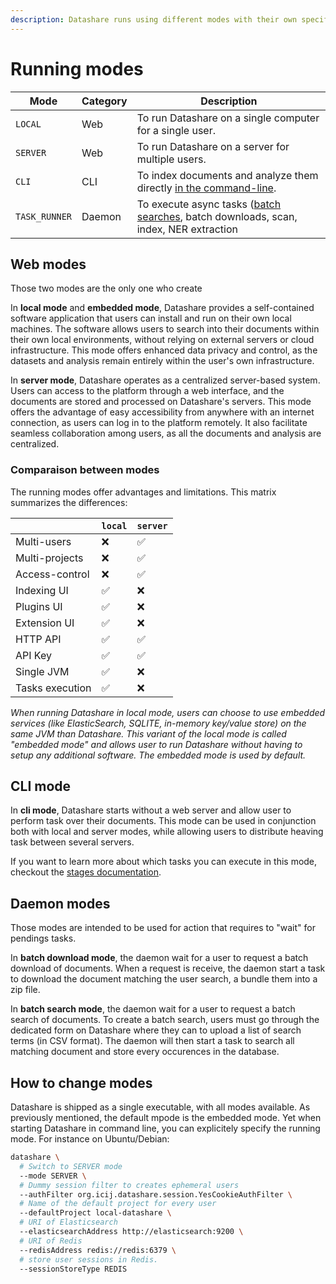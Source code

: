 ```yaml
---
description: Datashare runs using different modes with their own specifities.
---
```


# Running modes

| Mode             | Category | Description                                                                                                                 |
|------------------| -------- |-----------------------------------------------------------------------------------------------------------------------------|
| `LOCAL`          | Web      | To run Datashare on a single computer for a single user.                                                                    |
| `SERVER`         | Web      | To run Datashare on a server for multiple users.                                                                            |
| `CLI`            | CLI      | To index documents and analyze them directly [in the command-line](broken-reference).                                       |
| `TASK_RUNNER`    | Daemon   | To execute async tasks ([batch searches](../usage/batch-search-documents.md), batch downloads, scan, index, NER extraction  | 

## Web modes

Those two modes are the only one who create

In **local mode** and **embedded mode**, Datashare provides a self-contained software application that users can install and run on their own local machines. The software allows users to search into their documents within their own local environments, without relying on external servers or cloud infrastructure. This mode offers enhanced data privacy and control, as the datasets and analysis remain entirely within the user's own infrastructure.

In **server mode**, Datashare operates as a centralized server-based system. Users can access to the platform through a web interface, and the documents are stored and processed on Datashare's servers. This mode offers the advantage of easy accessibility from anywhere with an internet connection, as users can log in to the platform remotely. It also facilitate seamless collaboration among users, as all the documents and analysis are centralized.

### Comparaison between modes

The running modes offer advantages and limitations. This matrix summarizes the differences:

|                 | `local` | `server` |
| --------------- | ------- | -------- |
| Multi-users     | ❌       | ✅        |
| Multi-projects  | ❌       | ✅        |
| Access-control  | ❌       | ✅        |
| Indexing UI     | ✅       | ❌        |
| Plugins UI      | ✅       | ❌        |
| Extension UI    | ✅       | ❌        |
| HTTP API        | ✅       | ✅        |
| API Key         | ✅       | ✅        |
| Single JVM      | ✅       | ❌        |
| Tasks execution | ✅       | ❌        |

_When running Datashare in local mode, users can choose to use embedded services (like ElasticSearch, SQLITE, in-memory key/value store) on the same JVM than Datashare. This variant of the local mode is called "embedded mode" and allows user to run Datashare without having to setup any additional software. The embedded mode is used by default._

## CLI mode

In **cli mode**, Datashare starts without a web server and allow user to perform task over their documents. This mode can be used in conjunction both with local and server modes, while allowing users to distribute heaving task between several servers.

If you want to learn more about which tasks you can execute in this mode, checkout the [stages documentation](broken-reference).

## Daemon modes

Those modes are intended to be used for action that requires to "wait" for pendings tasks.

In **batch download mode**, the daemon wait for a user to request a batch download of documents. When a request is receive, the daemon start a task to download the document matching the user search, a bundle them into a zip file.

In **batch search mode**, the daemon wait for a user to request a batch search of documents. To create a batch search, users must go through the dedicated form on Datashare where they can to upload a list of search terms (in CSV format). The daemon will then start a task to search all matching document and store every occurences in the database.

## How to change modes

Datashare is shipped as a single executable, with all modes available. As previously mentioned, the default mpode is the embedded mode. Yet when starting Datashare in command line, you can explicitely specify the running mode. For instance on Ubuntu/Debian:

```sh
datashare \
  # Switch to SERVER mode
  --mode SERVER \
  # Dummy session filter to creates ephemeral users
  --authFilter org.icij.datashare.session.YesCookieAuthFilter \
  # Name of the default project for every user
  --defaultProject local-datashare \
  # URI of Elasticsearch
  --elasticsearchAddress http://elasticsearch:9200 \
  # URI of Redis 
  --redisAddress redis://redis:6379 \
  # store user sessions in Redis.
  --sessionStoreType REDIS
```
